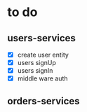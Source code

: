 # to do
## users-services
- [x] create user entity
- [x] users signUp
- [x] users signIn
- [x] middle ware auth
## orders-services
